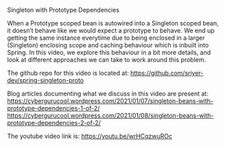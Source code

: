 Singleton with Prototype Dependencies


When a Prototype scoped bean is autowired into a Singleton scoped bean, it doesn’t behave like we would expect a prototype to behave. We end up getting the same instance everytime due to being enclosed in a larger (Singleton) enclosing scope and caching behaviour which is inbuilt into Spring.
In this video, we explore this behaviour in a bit more details, and look at different approaches we can take to work around this problem.

The github repo for this video is located at:
https://github.com/sriyer-dev/spring-singleton-proto

Blog articles documenting what we discuss in this video are present at:
https://cybergurucool.wordpress.com/2021/01/07/singleton-beans-with-prototype-dependencies-1-of-2/
https://cybergurucool.wordpress.com/2021/01/08/singleton-beans-with-prototype-dependencies-2-of-2/

The youtube video link is:
https://youtu.be/wrHCqzwuROc

